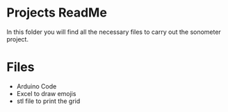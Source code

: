 # Projects ReadMe
In this folder you will find all the necessary files to carry out the sonometer project.

# Files

 - Arduino Code 
 - Excel to draw emojis
 - stl file to print the grid
